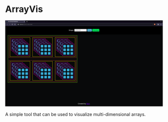 # ArrayVis

![ArrayVis Screenshot](images/ss.png "ArrayVis Screenshot")

A simple tool that can be used to visualize multi-dimensional arrays.